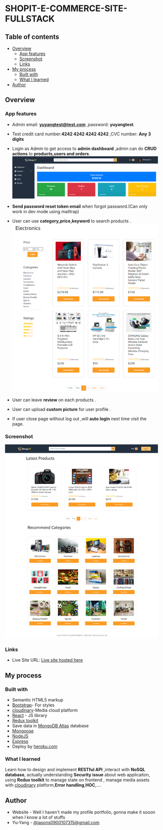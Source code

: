 # SHOPIT-E-COMMERCE-SITE-FULLSTACK

## Table of contents

- [Overview](#overview)
  - [App features](#app-features)
  - [Screenshot](#screenshot)
  - [Links](#links)
- [My process](#my-process)
  - [Built with](#built-with)
  - [What I learned](#what-i-learned)
- [Author](#author)

## Overview

### App features

- Admin email:  **yuyangtest@test.com** ,password:  **yuyangtest**.
- Test credit card number:**4242 4242 4242 4242** ,CVC number: **Any 3 digits**
- Login as Admin to get access to **admin dashboard** ,admin can do **CRUD actions** to **products,users and orders**.
  ![](./finished/admin_dashboard.png)
- **Send password reset token email** when forgot password.(Can only work in dev mode using mailtrap)

- User can use **category,price,keyword** to search products .
  ![](./finished/product_search.png)
- User can leave **review** on each products .
- User can upload **custom picture** for user profile .
- If user close page without log out ,will **auto login** next time visit the page.

### Screenshot

![](./finished/home.png)

### Links

- Live Site URL: [Live site hosted here](https://shopit-mern-fullstack.herokuapp.com/)

## My process

### Built with

- Semantic HTML5 markup
- [Bootstrap](https://getbootstrap.com/)- For styles
- [cloudinary](https://cloudinary.com/)-Media cloud platform
- [React](https://reactjs.org/) - JS library
- [Redux toolkit](https://redux-toolkit.js.org/)
- Save data in [MongoDB Atlas](https://www.mongodb.com/cloud/atlas/lp/dcp?utm_content=rlsapostreg&utm_source=google&utm_campaign=gs_apac_rlsamulti_search_brand_dsa_atlas_desktop_rlsa_postreg&utm_term=&utm_medium=cpc_paid_search&utm_ad=&utm_ad_campaign_id=14412646494&adgroup=131761134852&gclid=CjwKCAiA6seQBhAfEiwAvPqu11uB5hKwhVkK15IX2OdUAg84yrrNDn7a_z78ec_9RSCOn5AguzJclhoCiGIQAvD_BwE) database
- [Mongoose](https://mongoosejs.com/)
- [NodeJS](https://nodejs.dev/)
- [Express](https://expressjs.com/zh-tw/)
- Deploy by [heroku.com](https://www.heroku.com/)

### What I learned

Learn how to design and implement **RESTful API** ,interact with **NoSQL database**, actually understanding **Security issue** about web applicaiton, using **Redux toolkit** to manage state on frontend , manage media assets with [cloudinary](https://cloudinary.com/) platform,**Error handling**,**HOC**,....

## Author

- Website - Well I haven't made my profile portfolio, gonna make it sooon when I know a lot of stuffs
- Yu-Yang - [@jasons0900107315@gmail.com](https://www.google.com/gmail/about/)

